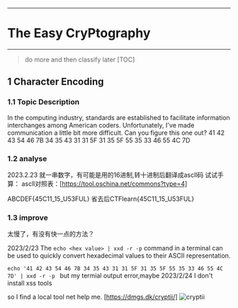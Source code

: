 ___
# The Easy CryPtography
___
> do more and then classify later
[TOC]
## 1 Character Encoding
### 1.1 Topic Description
  In the computing industry, standards are established to facilitate information interchanges among American coders. Unfortunately, I've made communication a little bit more difficult. Can you figure this one out? 41 42 43 54 46 7B 34 35 43 31 31 5F 31 35 5F 55 35 33 46 55 4C 7D

### 1.2 analyse
2023.2.23
就一串数字，有可能是用的16进制,转十进制后翻译成ascll码
试试手算：
    ascll对照表：[https://tool.oschina.net/commons?type=4]

ABCDEF{45C11_15_U53FUL}
省去后CTFlearn{45C11_15_U53FUL}

### 1.3 improve 
太慢了，有没有快一点的方法？

2023/2/23
The `echo <hex value> | xxd -r -p` command in a terminal can be used to quickly convert hexadecimal values to their ASCII representation.

`echo '41 42 43 54 46 7B 34 35 43 31 31 5F 31 35 5F 55 35 33 46 55 4C 7D' | xxd -r -p
`
but my termial output error,maybe 
2023/2/24
I don't install xss tools

so I find a local tool net help me.
[https://dmgs.dk/cryptii/]
![cryptii](/images/cryptii.png)


